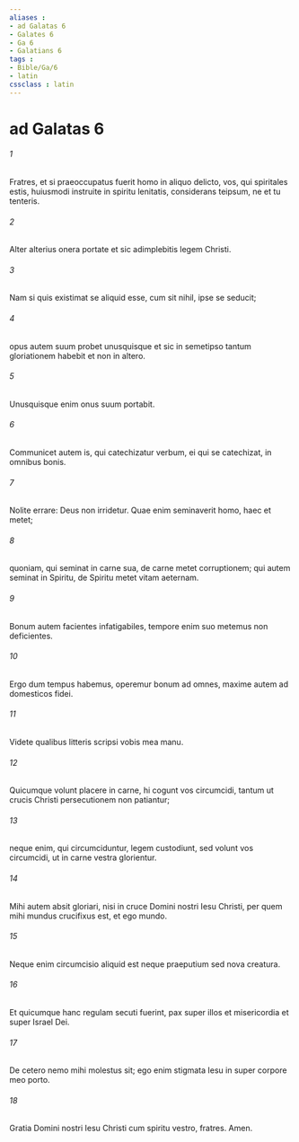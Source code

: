 ```yaml
---
aliases : 
- ad Galatas 6
- Galates 6
- Ga 6
- Galatians 6
tags : 
- Bible/Ga/6
- latin
cssclass : latin
---
```


# ad Galatas 6

###### 1
Fratres, et si praeoccupatus fuerit homo in aliquo delicto, vos, qui spiritales estis, huiusmodi instruite in spiritu lenitatis, considerans teipsum, ne et tu tenteris. 
###### 2
Alter alterius onera portate et sic adimplebitis legem Christi. 
###### 3
Nam si quis existimat se aliquid esse, cum sit nihil, ipse se seducit; 
###### 4
opus autem suum probet unusquisque et sic in semetipso tantum gloriationem habebit et non in altero. 
###### 5
Unusquisque enim onus suum portabit.
###### 6
Communicet autem is, qui catechizatur verbum, ei qui se catechizat, in omnibus bonis. 
###### 7
Nolite errare: Deus non irridetur. Quae enim seminaverit homo, haec et metet; 
###### 8
quoniam, qui seminat in carne sua, de carne metet corruptionem; qui autem seminat in Spiritu, de Spiritu metet vitam aeternam. 
###### 9
Bonum autem facientes infatigabiles, tempore enim suo metemus non deficientes. 
###### 10
Ergo dum tempus habemus, operemur bonum ad omnes, maxime autem ad domesticos fidei.
###### 11
Videte qualibus litteris scripsi vobis mea manu. 
###### 12
Quicumque volunt placere in carne, hi cogunt vos circumcidi, tantum ut crucis Christi persecutionem non patiantur; 
###### 13
neque enim, qui circumciduntur, legem custodiunt, sed volunt vos circumcidi, ut in carne vestra glorientur. 
###### 14
Mihi autem absit gloriari, nisi in cruce Domini nostri Iesu Christi, per quem mihi mundus crucifixus est, et ego mundo. 
###### 15
Neque enim circumcisio aliquid est neque praeputium sed nova creatura. 
###### 16
Et quicumque hanc regulam secuti fuerint, pax super illos et misericordia et super Israel Dei.
###### 17
De cetero nemo mihi molestus sit; ego enim stigmata Iesu in super corpore meo porto.
###### 18
Gratia Domini nostri Iesu Christi cum spiritu vestro, fratres. Amen.
